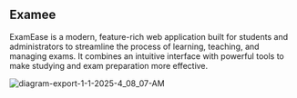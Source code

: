 ## Examee 
ExamEase is a modern, feature-rich web application built for students and administrators to streamline the process of learning, 
teaching, and managing exams. It combines an intuitive interface with powerful tools to make studying and exam preparation more effective.


![diagram-export-1-1-2025-4_08_07-AM](https://github.com/user-attachments/assets/51ef3145-0455-45e2-b2e1-d86b158ef9f8)
